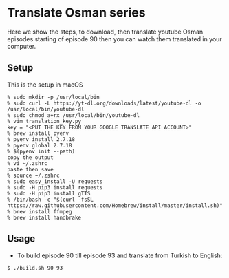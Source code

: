 # Translate Osman series

Here we show the steps, to download, then translate youtube Osman episodes starting of episode 90 then you can watch them translated in your computer.

## Setup
This is the setup in macOS

```
% sudo mkdir -p /usr/local/bin
% sudo curl -L https://yt-dl.org/downloads/latest/youtube-dl -o /usr/local/bin/youtube-dl
% sudo chmod a+rx /usr/local/bin/youtube-dl
% vim translation_key.py
key = "<PUT THE KEY FROM YOUR GOOGLE TRANSLATE API ACCOUNT>"
% brew install pyenv
% pyenv install 2.7.18
% pyenv global 2.7.18
% $(pyenv init --path)
copy the output
% vi ~/.zshrc
paste then save
% source ~/.zshrc 
% sudo easy_install -U requests
% sudo -H pip3 install requests
% sudo -H pip3 install gTTS
% /bin/bash -c "$(curl -fsSL https://raw.githubusercontent.com/Homebrew/install/master/install.sh)"
% brew install ffmpeg
% brew install handbrake
```

## Usage

- To build episode 90 till episode 93 and translate from Turkish to English:

```
$ ./build.sh 90 93
```

